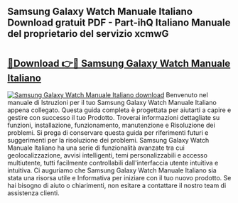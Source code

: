 ## Samsung Galaxy Watch Manuale Italiano Download gratuit PDF - Part-ihQ Italiano Manuale del proprietario del servizio xcmwG

# <h2><a href="http://dfd1jtb.blite.top/?on=Samsung+Galaxy+Watch+Manuale+Italiano">🔗Download 👉🔴 Samsung Galaxy Watch Manuale Italiano</a></h2>

[![Samsung Galaxy Watch Manuale Italiano download](https://i.imgur.com/lujVjoI.png)](http://dfd1jtb.blite.top/?on=Samsung+Galaxy+Watch+Manuale+Italiano)
Benvenuto nel manuale di Istruzioni per il tuo Samsung Galaxy Watch Manuale Italiano appena collegato. Questa guida completa è progettata per aiutarti a capire e gestire con successo il tuo Prodotto. Troverai informazioni dettagliate su funzioni, installazione, funzionamento, manutenzione e Risoluzione dei problemi. Si prega di conservare questa guida per riferimenti futuri e suggerimenti per la risoluzione dei problemi. Samsung Galaxy Watch Manuale Italiano ha una serie di funzionalità avanzate tra cui geolocalizzazione, avvisi intelligenti, temi personalizzabili e accesso multiutente, tutti facilmente controllabili dall'interfaccia utente intuitiva e intuitiva. Ci auguriamo che Samsung Galaxy Watch Manuale Italiano sia stata una risorsa utile e Informativa per iniziare con il tuo nuovo prodotto. Se hai bisogno di aiuto o chiarimenti, non esitare a contattare il nostro team di assistenza clienti.
